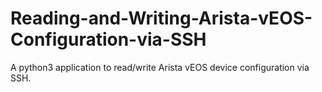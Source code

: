 # Reading-and-Writing-Arista-vEOS-Configuration-via-SSH
A python3 application to read/write Arista vEOS device configuration via SSH.
